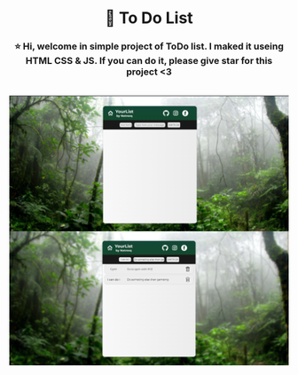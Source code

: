
<h1 align="center"> 📓 To Do List</h1>
<h3 align="center"> ⭐ Hi, welcome in simple project of ToDo list. I maked it useing HTML CSS & JS. If you can do it, please give star for this project <3</h3>
  </br>
<img align="center" src="css/ss1.png" >
  </br>
<img align="center" src="css/ss2.png" >

